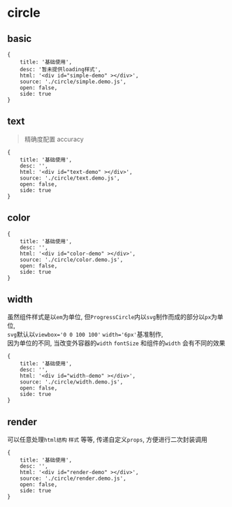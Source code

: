 # circle

## basic

````code
{
    title: '基础使用',
    desc: '暂未提供loading样式',
    html: '<div id="simple-demo" ></div>',
    source: './circle/simple.demo.js',
    open: false,
    side: true
}
````

## text

> 精确度配置 accuracy


````code
{
    title: '基础使用',
    desc: '',
    html: '<div id="text-demo" ></div>',
    source: './circle/text.demo.js',
    open: false,
    side: true
}
````


## color

````code
{
    title: '基础使用',
    desc: '',
    html: '<div id="color-demo" ></div>',
    source: './circle/color.demo.js',
    open: false,
    side: true
}
````



## width
虽然组件样式是以`em`为单位, 但`ProgressCircle`内以`svg`制作而成的部分以`px`为单位,		
`svg`默认以`viewbox='0 0 100 100'` `width='6px'`基准制作,		
因为单位的不同, 当改变外容器的`width` `fontSize` 和组件的`width` 会有不同的效果

````code
{
    title: '基础使用',
    desc: '',
    html: '<div id="width-demo" ></div>',
    source: './circle/width.demo.js',
    open: false,
    side: true
}
````

## render

可以任意处理`html结构` `样式` 等等, 传递自定义`props`, 方便进行二次封装调用  

````code
{
    title: '基础使用',
    desc: '',
    html: '<div id="render-demo" ></div>',
    source: './circle/render.demo.js',
    open: false,
    side: true
}
````


